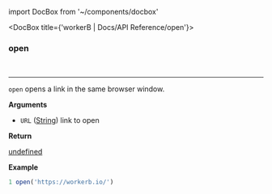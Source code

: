 import DocBox from '~/components/docbox'

<DocBox title={'workerB | Docs/API Reference/open'}>

### **open**
<br/>
<hr/>

`open` opens a link in the same browser window.

**Arguments**

-   `URL` ([String](https://developer.mozilla.org/docs/Web/JavaScript/Reference/Global_Objects/String)) link to open

**Return**

[undefined](https://developer.mozilla.org/en-US/docs/Web/JavaScript/Reference/Global_Objects/undefined)

**Example**

```javascript
1 open('https://workerb.io/')
```

</DocBox>